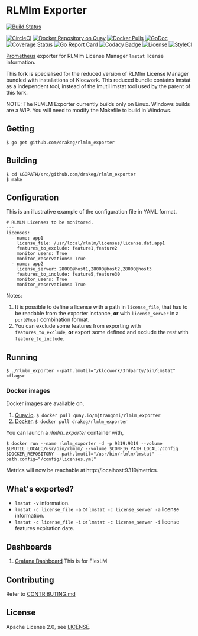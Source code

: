 # RLMlm Exporter

[![Build Status](https://travis-ci.org/drakeg/rlmlm_exporter.svg)][travis]

[![CircleCI](https://circleci.com/gh/mjtrangoni/rlmlm_exporter.svg?style=svg)](https://circleci.com/gh/mjtrangoni/rlmlm_exporter)
[![Docker Repository on Quay](https://quay.io/repository/mjtrangoni/rlmlm_exporter/status)][quay]
[![Docker Pulls](https://img.shields.io/docker/pulls/mjtrangoni/rlmlm_exporter.svg?maxAge=604800)][hub]
[![GoDoc](https://godoc.org/github.com/mjtrangoni/rlmlm_exporter?status.svg)](https://godoc.org/github.com/mjtrangoni/rlmlm_exporter)
[![Coverage Status](https://coveralls.io/repos/github/mjtrangoni/rlmlm_exporter/badge.svg?branch=master)](https://coveralls.io/github/mjtrangoni/rlmlm_exporter?branch=master)
[![Go Report Card](https://goreportcard.com/badge/github.com/mjtrangoni/rlmlm_exporter)](https://goreportcard.com/report/github.com/mjtrangoni/rlmlm_exporter)
[![Codacy Badge](https://api.codacy.com/project/badge/Grade/00e03e600d5744d1a2cc21d98e2f8273)](https://www.codacy.com/app/mjtrangoni/rlmlm_exporterutm_source=github.com&amp;utm_medium=referral&amp;utm_content=mjtrangoni/rlmlm_exporter&amp;utm_campaign=Badge_Grade)
[![License](https://img.shields.io/badge/License-Apache%202.0-blue.svg)](https://raw.githubusercontent.com/mjtrangoni/rlmlm_exporter/master/LICENSE)
[![StyleCI](https://github.styleci.io/repos/107779392/shield?branch=master)](https://github.styleci.io/repos/107779392)

[Prometheus](https://prometheus.io/) exporter for RLMlm License Manager
`lmstat` license information.

This fork is specialised for the reduced version of RLMlm License Manager bundled with installations of Klocwork. This reduced bundle contains lmstat as a independent tool, instead of the lmutil lmstat tool used by the parent of this fork.

NOTE: The RLMLM Exporter currently builds only on Linux. Windows builds are a WIP. You will need to modify the Makefile to build in Windows.

## Getting

```
$ go get github.com/drakeg/rlmlm_exporter
```

## Building

```
$ cd $GOPATH/src/github.com/drakeg/rlmlm_exporter
$ make
```

## Configuration

This is an illustrative example of the configuration file in YAML format.

```
# RLMLM Licenses to be monitored.
---
licenses:
  - name: app1
    license_file: /usr/local/rlmlm/licenses/license.dat.app1
    features_to_exclude: feature1,feature2
    monitor_users: True
    monitor_reservations: True
  - name: app2
    license_server: 28000@host1,28000@host2,28000@host3
    features_to_include: feature5,feature30
    monitor_users: True
    monitor_reservations: True
```

Notes:

 1. It is possible to define a license with a path in `license_file`, that has to
 be readable from the exporter instance, **or** with `license_server` in a
 `port@host` combination format.
 2. You can exclude some features from exporting with `features_to_exclude`,
 **or** export some defined and exclude the rest with `feature_to_include`.

## Running

```
$ ./rlmlm_exporter --path.lmutil="/klocwork/3rdparty/bin/lmstat" <flags>
```

### Docker images

Docker images are available on,

 1. [Quay.io](https://quay.io/repository/mjtrangoni/rlmlm_exporter).
    `$ docker pull quay.io/mjtrangoni/rlmlm_exporter`
 1. [Docker](https://hub.docker.com/r/drakeg/rlmlm_exporter/).
    `$ docker pull drakeg/rlmlm_exporter`

You can launch a *rlmlm_exporter* container with,

```
$ docker run --name rlmlm_exporter -d -p 9319:9319 --volume $LMUTIL_LOCAL:/usr/bin/rlmlm/ --volume $CONFIG_PATH_LOCAL:/config $DOCKER_REPOSITORY --path.lmutil="/usr/bin/rlmlm/lmstat" --path.config="/config/licenses.yml"
```

Metrics will now be reachable at http://localhost:9319/metrics.

## What's exported?

 * `lmstat -v` information.
 * `lmstat -c license_file -a` or `lmstat -c license_server -a`
   license information.
 * `lmstat -c license_file -i` or `lmstat -c license_server -i`
   license features expiration date.

## Dashboards

 1. [Grafana Dashboard](https://grafana.com/dashboards/3854) This is for FlexLM 

## Contributing

Refer to [CONTRIBUTING.md](https://github.com/drakeg/rlmlm_exporter/blob/master/CONTRIBUTING.md)

## License

Apache License 2.0, see [LICENSE](https://github.com/drakeg/rlmlm_exporter/blob/master/LICENSE).

[travis]: https://travis-ci.org/mjtrangoni/rlmlm_exporter
[hub]: https://hub.docker.com/r/mjtrangoni/rlmlm_exporter/
[quay]: https://quay.io/repository/mjtrangoni/rlmlm_exporter
